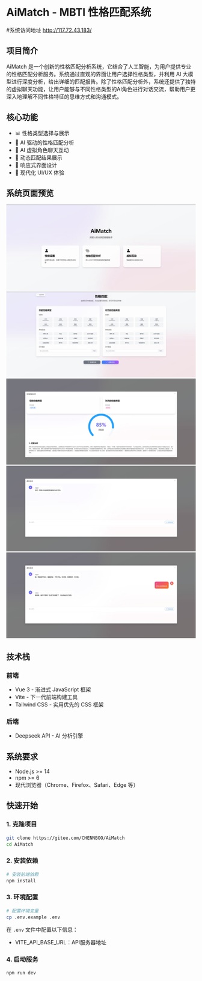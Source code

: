 # AiMatch - MBTI 性格匹配系统
#系统访问地址
http://117.72.43.183/

## 项目简介

AiMatch 是一个创新的性格匹配分析系统，它结合了人工智能，为用户提供专业的性格匹配分析服务。系统通过直观的界面让用户选择性格类型，并利用 AI 大模型进行深度分析，给出详细的匹配报告。除了性格匹配分析外，系统还提供了独特的虚拟聊天功能，让用户能够与不同性格类型的AI角色进行对话交流，帮助用户更深入地理解不同性格特征的思维方式和沟通模式。

## 核心功能

- 📊 性格类型选择与展示
- 🤖 AI 驱动的性格匹配分析
- 💬 AI 虚拟角色聊天互动
- 💫 动态匹配结果展示
- 📱 响应式界面设计
- 🎨 现代化 UI/UX 体验

## 系统页面预览

![系统界面预览](img/1.png)
![系统界面预览](img/2.png)
![系统界面预览](img/3.png)
![系统界面预览](img/4.png)
![系统界面预览](img/5.png)

## 技术栈

### 前端
- Vue 3 - 渐进式 JavaScript 框架
- Vite - 下一代前端构建工具
- Tailwind CSS - 实用优先的 CSS 框架

### 后端
- Deepseek API - AI 分析引擎

## 系统要求

- Node.js >= 14
- npm >= 6
- 现代浏览器（Chrome、Firefox、Safari、Edge 等）

## 快速开始

### 1. 克隆项目
```bash
git clone https://gitee.com/CHENNBOO/AiMatch
cd AiMatch
```

### 2. 安装依赖
```bash
# 安装前端依赖
npm install
```

### 3. 环境配置
```bash
# 配置环境变量
cp .env.example .env
```
在 `.env` 文件中配置以下信息：
- VITE_API_BASE_URL：API服务器地址

### 4. 启动服务
```bash
npm run dev
```




